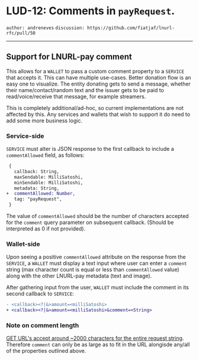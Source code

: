 LUD-12: Comments in `payRequest`.
=================================

`author: andreneves` `discussion: https://github.com/fiatjaf/lnurl-rfc/pull/50`

---

## Support for LNURL-pay comment

This allows for a `WALLET` to pass a custom comment property to a `SERVICE` that accepts it. This can have multiple use-cases. Better donation flow is an easy one to visualize. The entity donating gets to send a message, whether their name/contact/random text and the issuer gets to be paid to read/voice/receive that message, for example streamers.

This is completely additional/ad-hoc, so current implementations are not affected by this. Any services and wallets that wish to support it do need to add some more business logic.

### Service-side

`SERVICE` must alter is JSON response to the first callback to include a `commentAllowed` field, as follows:

```diff
 {
   callback: String,
   maxSendable: MilliSatoshi,
   minSendable: MilliSatoshi,
   metadata: String,
+  commentAllowed: Number,
   tag: "payRequest",
 }
```

The value of `commentAllowed` should be the number of characters accepted for the `comment` query parameter on subsequent callback. (Should be interpreted as 0 if not provided).

### Wallet-side

Upon seeing a positive `commentAllowed` attribute on the response from the `SERVICE`, a `WALLET` must display a text input where user can enter a `comment` string (max character count is equal or less than `commentAllowed` value) along with the other LNURL-pay metadata (text and image).

After gathering input from the user, `WALLET` must include the comment in its second callback to `SERVICE`:

```diff
- <callback><?|&>amount=<milliSatoshi>
+ <callback><?|&>amount=<milliSatoshi>&comment=<String>
```

### Note on comment length

[GET URL's accept around ~2000 characters for the entire request string](https://stackoverflow.com/a/417184). Therefore `comment` can only be as large as to fit in the URL alongisde any/all of the properties outlined above.
